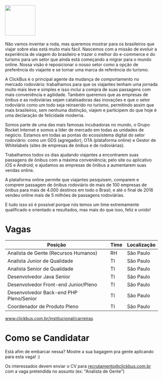 # <img height="100" src="https://static.clickbus.com/live/ClickBus/logo-clickbus-purple.svg">

Não vamos inventar a roda, mas queremos mostrar para os brasileiros que viajar sobre elas está muito mais fácil. Nascemos com a missão de evoluir a experiência de viagem do brasileiro e trazer o melhor do e-commerce e do turismo para um setor que ainda está começando a migrar para o mundo online. Nossa visão é reposicionar o nosso setor como a opção de preferência do viajante e se tornar uma marca de referência do turismo.

A ClickBus é o principal agente da mudança de comportamento no mercado rodoviário: trabalhamos para que os viajantes tenham uma jornada muito mais leve e simples e isso inclui a compra de suas passagens com mais conveniência e agilidade. Também queremos que as empresas de ônibus e as rodoviárias sejam catalisadoras das inovações e que o setor rodoviário como um todo seja reinserido no turismo, permitindo assim que mais brasileiros, sem nenhuma distinção, viajem e participem do que hoje é uma declaração de felicidade moderna.

Somos parte de uma das mais famosas incubadoras no mundo, o Grupo Rocket Internet e somos a líder de mercado em todas as unidades de negócio. Estamos em todas as pontas do ecossistema digital do setor rodoviário: como um GDS (agregador), OTA (plataforma online) e Gestor de Whitelabels (sites de empresas de ônibus e de rodoviárias).

Trabalhamos todos os dias ajudando viajantes a encontrarem suas passagens de ônibus com a máxima conveniência; pelo site ou aplicativo iOS e Android; e ajudamos as empresas de ônibus a aumentarem suas vendas online.

A plataforma online permite que viajantes pesquisem, comparem e comprem passagem de ônibus rodoviário de mais de 100 empresas de ônibus para mais de 4.000 destinos em todo o Brasil, e até o final de 2016 vendeu online mais de 5 milhões de passagens rodoviárias.

E tudo isso só é possível porque nós temos um time extremamente qualificado e orientado a resultados, mas mais do que isso, feliz e unido!

# Vagas

Posição |	Time | Localização
------- | ---- | -----------
Analista de Gente (Recursos Humanos)	| RH	| São Paulo
Analista Junior de Qualidade	| TI	| São Paulo
Analista Senior de Qualidade	| TI	| São Paulo
Desenvolvedor Java Senior	| TI	| São Paulo
Desenvolvedor Front-end Junior/Pleno	| TI	| São Paulo
Desenvolvedor Back-end PHP Pleno/Senior	| TI	| São Paulo
Coordenador de Produto Pleno	| TI	| São Paulo

www.clickbus.com.br/institucional/carreiras

# Como se Candidatar

Está afim de embarcar nessa? Mostre a sua bagagem pra gente aplicando para esta vaga! :)

Os interessados devem enviar o CV para recrutamento@clickbus.com.br com a vaga pretendida no assunto (ex: "Analista de Gente")
